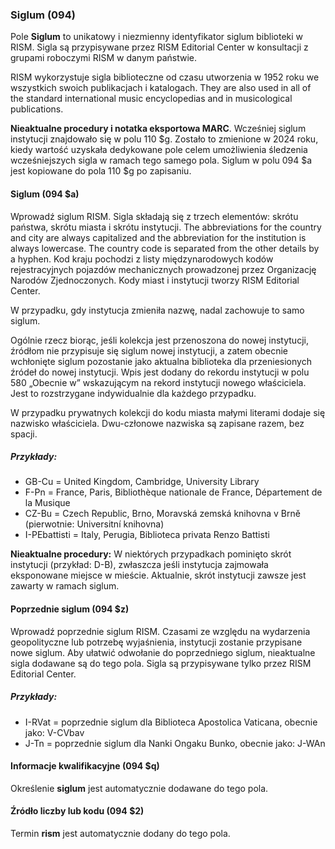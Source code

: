 ### Siglum (094)

Pole **Siglum** to unikatowy i niezmienny identyfikator siglum biblioteki w RISM. Sigla są przypisywane przez RISM Editorial Center w konsultacji z grupami roboczymi RISM w danym państwie.

RISM wykorzystuje sigla biblioteczne od czasu utworzenia w 1952 roku we wszystkich swoich publikacjach i katalogach. They are also used in all of the standard international music encyclopedias and in musicological publications.

**Nieaktualne procedury i notatka eksportowa MARC**. Wcześniej siglum instytucji znajdowało się w polu 110 $g. Zostało to zmienione w 2024 roku, kiedy wartość uzyskała dedykowane pole celem umożliwienia śledzenia wcześniejszych sigla w ramach tego samego pola. Siglum w polu 094 $a jest kopiowane do pola 110 $g po zapisaniu.

#### Siglum (094 $a)

Wprowadź siglum RISM. Sigla składają się z trzech elementów: skrótu państwa, skrótu miasta i skrótu instytucji. The abbreviations for the country and city are always capitalized and the abbreviation for the institution is always lowercase. The country code is separated from the other details by a hyphen. Kod kraju pochodzi z listy międzynarodowych kodów rejestracyjnych pojazdów mechanicznych prowadzonej przez Organizację Narodów Zjednoczonych. Kody miast i instytucji tworzy RISM Editorial Center.

W przypadku, gdy instytucja zmieniła nazwę, nadal zachowuje to samo siglum.

Ogólnie rzecz biorąc, jeśli kolekcja jest przenoszona do nowej instytucji, źródłom nie przypisuje się siglum nowej instytucji, a zatem obecnie wchłonięte siglum pozostanie jako aktualna biblioteka dla przeniesionych źródeł do nowej instytucji. Wpis jest dodany do rekordu instytucji w polu 580 „Obecnie w” wskazującym na rekord instytucji
nowego właściciela. Jest to rozstrzygane indywidualnie dla każdego przypadku.

W przypadku prywatnych kolekcji do kodu miasta małymi literami dodaje się nazwisko właściciela. Dwu-członowe nazwiska są zapisane razem, bez spacji.

##### Przykłady:

- GB-Cu = United Kingdom, Cambridge, University Library
- F-Pn = France, Paris, Bibliothèque nationale de France, Département de la Musique
- CZ-Bu = Czech Republic, Brno, Moravská zemská knihovna v Brně (pierwotnie: Universitní knihovna)
- I-PEbattisti = Italy, Perugia, Biblioteca privata Renzo Battisti

**Nieaktualne procedury:** W niektórych przypadkach pominięto skrót instytucji (przykład: D-B), zwłaszcza jeśli instytucja zajmowała eksponowane miejsce w mieście. Aktualnie, skrót instytucji zawsze jest zawarty w ramach siglum.

#### Poprzednie siglum (094 $z)

Wprowadź poprzednie siglum RISM.  Czasami ze względu na wydarzenia geopolityczne lub potrzebę wyjaśnienia, instytucji zostanie przypisane nowe siglum. Aby ułatwić odwołanie do poprzedniego siglum, nieaktualne sigla dodawane są do tego pola. Sigla są przypisywane tylko przez RISM Editorial Center.

##### Przykłady:

- I-RVat = poprzednie siglum dla Biblioteca Apostolica Vaticana, obecnie jako: V-CVbav
- J-Tn = poprzednie siglum dla Nanki Ongaku Bunko, obecnie jako: J-WAn

#### Informacje kwalifikacyjne (094 $q)

Określenie **siglum** jest automatycznie dodawane do tego pola.

#### Źródło liczby lub kodu (094 $2)

Termin **rism** jest automatycznie dodany do tego pola.
